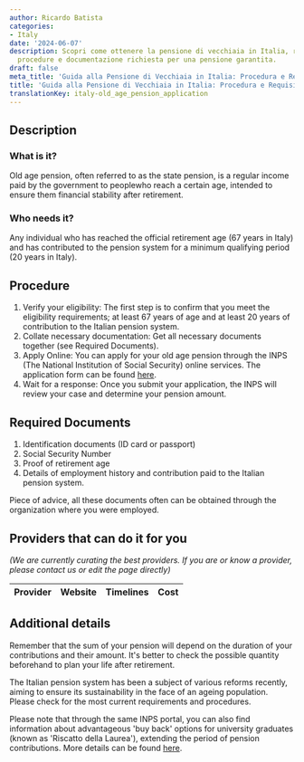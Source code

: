 ```yaml
---
author: Ricardo Batista
categories:
- Italy
date: '2024-06-07'
description: Scopri come ottenere la pensione di vecchiaia in Italia, requisiti necessari,
  procedure e documentazione richiesta per una pensione garantita.
draft: false
meta_title: 'Guida alla Pensione di Vecchiaia in Italia: Procedura e Requisiti'
title: 'Guida alla Pensione di Vecchiaia in Italia: Procedura e Requisiti'
translationKey: italy-old_age_pension_application
---
```



## Description
### What is it?
Old age pension, often referred to as the state pension, is a regular income paid by the government to peoplewho reach a certain age, intended to ensure them financial stability after retirement.

### Who needs it?
Any individual who has reached the official retirement age (67 years in Italy) and has contributed to the pension system for a minimum qualifying period (20 years in Italy).

## Procedure
1. Verify your eligibility: The first step is to confirm that you meet the eligibility requirements; at least 67 years of age and at least 20 years of contribution to the Italian pension system.
2. Collate necessary documentation: Get all necessary documents together (see Required Documents).
3. Apply Online: You can apply for your old age pension through the INPS (The National Institution of Social Security) online services. The application form can be found [here](http://www.inps.it).
4. Wait for a response: Once you submit your application, the INPS will review your case and determine your pension amount.

## Required Documents
1. Identification documents (ID card or passport)
2. Social Security Number
3. Proof of retirement age
4. Details of employment history and contribution paid to the Italian pension system.

Piece of advice, all these documents often can be obtained through the organization where you were employed. 

## Providers that can do it for you

_(We are currently curating the best providers. If you are or know a provider, please contact us or edit the page directly)_

| Provider        |     Website     |     Timelines    |       Cost      |
| --------------- | --------------- |  :-------------: | :-------------: |

## Additional details
Remember that the sum of your pension will depend on the duration of your contributions and their amount. It's better to check the possible quantity beforehand to plan your life after retirement.

The Italian pension system has been a subject of various reforms recently, aiming to ensure its sustainability in the face of an ageing population. Please check for the most current requirements and procedures.

Please note that through the same INPS portal, you can also find information about advantageous 'buy back' options for university graduates (known as 'Riscatto della Laurea'), extending the period of pension contributions. More details can be found [here](http://www.inps.it).